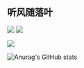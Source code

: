 ## 听风随落叶
![](https://img.shields.io/badge/%E5%B8%B8%E7%94%A8%E7%B3%BB%E7%BB%9F-CentOS-yellow)
![](https://img.shields.io/badge/%E5%B8%B8%E7%94%A8%E7%B3%BB%E7%BB%9F-Ubuntu-yellow)

![](https://img.shields.io/badge/%E5%86%99%E4%BD%9C%E5%B7%A5%E5%85%B7-VSCode-blue)


![Anurag's GitHub stats](https://github-readme-stats.vercel.app/api?username=WinterChocolates&show_icons=true&theme=radical)
